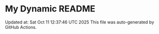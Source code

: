 # My Dynamic README
Updated at: Sat Oct 11 12:37:46 UTC 2025
This file was auto-generated by GitHub Actions.
